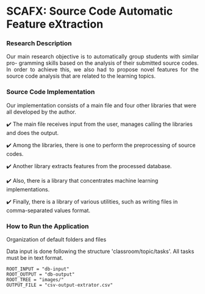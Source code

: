 <h1>SCAFX: Source Code Automatic Feature eXtraction</h1>

### Research Description 
<p align="justify">
Our main research objective is to automatically group students with similar pro- gramming skills based on the analysis of their submitted source codes. In order to achieve this, we also had to propose novel features for the source code analysis that are related to the learning topics.
</p>

### Source Code Implementation
Our implementation consists of a main file and four other libraries that were all developed by the author. 

:heavy_check_mark: The main file receives input from the user, manages calling the libraries and does the output. 

:heavy_check_mark: Among the libraries, there is one to perform the preprocessing of source codes. 

:heavy_check_mark: Another library extracts features from the processed database. 

:heavy_check_mark: Also, there is a library that concentrates machine learning implementations. 

:heavy_check_mark: Finally, there is a library of various utilities, such as writing files in comma-separated values format.

### How to Run the Application

Organization of default folders and files

Data input is done following the structure 'classroom/topic/tasks'. All tasks must be in text format.
```
ROOT_INPUT = "db-input"
ROOT_OUTPUT = "db-output"
ROOT_TREE = "images/"
OUTPUT_FILE = "csv-output-extrator.csv"
```
